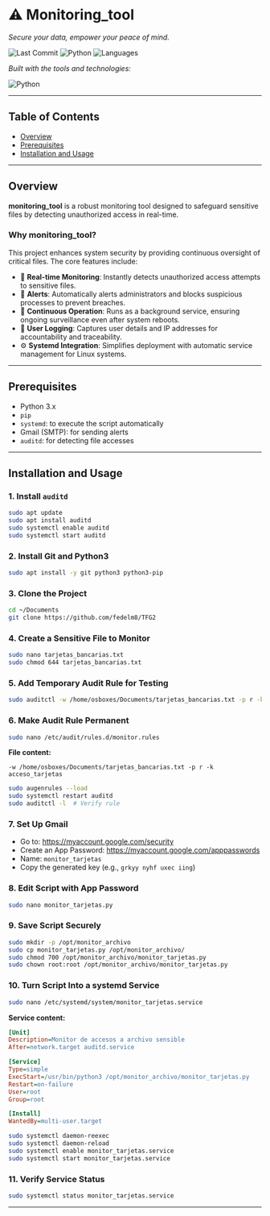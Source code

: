 
# ⚠️ Monitoring_tool

*Secure your data, empower your peace of mind.*

![Last Commit](https://img.shields.io/badge/last%20commit-today-brightgreen)
![Python](https://img.shields.io/badge/python-100%25-blue)
![Languages](https://img.shields.io/badge/languages-1-blue)

_Built with the tools and technologies:_

![Python](https://img.shields.io/badge/-Python-3776AB?style=for-the-badge&logo=python&logoColor=white)

---

## Table of Contents

- [Overview](#overview)
- [Prerequisites](#prerequisites)
- [Installation and Usage](#installation-and-usage)

---

## Overview

**monitoring_tool** is a robust monitoring tool designed to safeguard sensitive files by detecting unauthorized access in real-time.

### Why monitoring_tool?

This project enhances system security by providing continuous oversight of critical files. The core features include:

- 🔐 **Real-time Monitoring**: Instantly detects unauthorized access attempts to sensitive files.
- 🚨 **Alerts**: Automatically alerts administrators and blocks suspicious processes to prevent breaches.
- 🔄 **Continuous Operation**: Runs as a background service, ensuring ongoing surveillance even after system reboots.
- 👤 **User Logging**: Captures user details and IP addresses for accountability and traceability.
- ⚙️ **Systemd Integration**: Simplifies deployment with automatic service management for Linux systems.

---

## Prerequisites

- Python 3.x  
- `pip`  
- `systemd`: to execute the script automatically  
- Gmail (SMTP): for sending alerts  
- `auditd`: for detecting file accesses  

---

## Installation and Usage


### 1. Install `auditd`

```bash
sudo apt update
sudo apt install auditd
sudo systemctl enable auditd
sudo systemctl start auditd
```

### 2. Install Git and Python3

```bash
sudo apt install -y git python3 python3-pip
```

### 3. Clone the Project

```bash
cd ~/Documents
git clone https://github.com/fedelm8/TFG2
```

### 4. Create a Sensitive File to Monitor

```bash
sudo nano tarjetas_bancarias.txt
sudo chmod 644 tarjetas_bancarias.txt
```

### 5. Add Temporary Audit Rule for Testing

```bash
sudo auditctl -w /home/osboxes/Documents/tarjetas_bancarias.txt -p r -k acceso_tarjetas
```

### 6. Make Audit Rule Permanent

```bash
sudo nano /etc/audit/rules.d/monitor.rules
```

**File content:**
```
-w /home/osboxes/Documents/tarjetas_bancarias.txt -p r -k acceso_tarjetas
```

```bash
sudo augenrules --load
sudo systemctl restart auditd
sudo auditctl -l  # Verify rule
```

### 7. Set Up Gmail

- Go to: https://myaccount.google.com/security  
- Create an App Password: https://myaccount.google.com/apppasswords  
- Name: `monitor_tarjetas`  
- Copy the generated key (e.g., `grkyy nyhf uxec iing`)

### 8. Edit Script with App Password

```bash
sudo nano monitor_tarjetas.py
```

### 9. Save Script Securely

```bash
sudo mkdir -p /opt/monitor_archivo
sudo cp monitor_tarjetas.py /opt/monitor_archivo/
sudo chmod 700 /opt/monitor_archivo/monitor_tarjetas.py
sudo chown root:root /opt/monitor_archivo/monitor_tarjetas.py
```

### 10. Turn Script Into a systemd Service

```bash
sudo nano /etc/systemd/system/monitor_tarjetas.service
```

**Service content:**
```ini
[Unit]
Description=Monitor de accesos a archivo sensible
After=network.target auditd.service

[Service]
Type=simple
ExecStart=/usr/bin/python3 /opt/monitor_archivo/monitor_tarjetas.py
Restart=on-failure
User=root
Group=root

[Install]
WantedBy=multi-user.target
```

```bash
sudo systemctl daemon-reexec
sudo systemctl daemon-reload
sudo systemctl enable monitor_tarjetas.service
sudo systemctl start monitor_tarjetas.service
```

### 11. Verify Service Status

```bash
sudo systemctl status monitor_tarjetas.service
```

---

